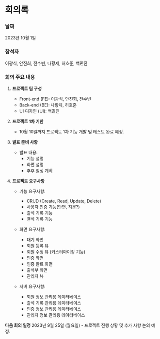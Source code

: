 

# **회의록**

### **날짜** 
2023년 10월 1일
### **참석자**
 이광식, 안진희, 전수빈, 나황제, 허호준, 백민진

### **회의 주요 내용**

1. **프로젝트 팀 구성**

   - Front-end (FE): 이광식, 안진희, 전수빈
   - Back-end (BE): 나황제, 허호준
   - UI 디자인 (UI): 백민진

2. **프로젝트 1차 기한**

   - 10월 10일까지 프로젝트 1차 기능 개발 및 테스트 완료 예정.

3. **발표 준비 사항**

   - 발표 내용:
     - 기능 설명
     - 화면 설명
     - 추후 일정 계획

4. **프로젝트 요구사항**

   - 기능 요구사항:
     - CRUD (Create, Read, Update, Delete)
     - 사용자 인증 기능(안면, 지문?)
     - 출석 기록 기능
     - 결석 기록 기능

   - 화면 요구사항:
     - 대기 화면
     - 회원 등록 뷰
     - 회원 수정 뷰 (커스터마이징 기능)
     - 인증 화면
     - 인증 완료 화면
     - 출석부 화면
     - 관리자 뷰

   - 서버 요구사항:
     - 회원 정보 관리용 데이터베이스
     - 출석 기록 관리용 데이터베이스
     - 인증 정보 관리용 데이터베이스
     - 관리자 정보 관리용 데이터베이스

**다음 회의 일정** 
2023년 9월 25일 (월요일) - 프로젝트 진행 상황 및 추가 사항 논의 예정.

